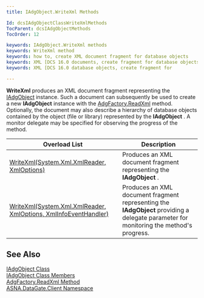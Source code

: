 ```yaml
---
title: IAdgObject.WriteXml Methods

Id: dcsIAdgObjectClassWriteXmlMethods
TocParent: dcsIAdgObjectMethods
TocOrder: 12

keywords: IAdgObject.WriteXml methods
keywords: WriteXml method
keywords: how to, create XML document fragment for database objects
keywords: XML [DCS 16.0 documents, create fragment for database objects
keywords: XML [DCS 16.0 database objects, create fragment for

---
```


**WriteXml** produces an XML document fragment representing the [IAdgObject](iadg-object-class.html) instance. Such a document can subsequently be used to create a new **IAdgObject** instance with the [AdgFactory.ReadXml](adg-factory-class-read-xml-methods.html) method. Optionally, the document may also describe a hierarchy of database objects contained by the object (file or library) represented by the **IAdgObject** . A monitor delegate may be specified for observing the progress of the method. 
<br />



| Overload List | Description |
| ---- | ---- |
| [WriteXml(System.Xml.XmlReader, XmlOptions)](dcsIAdgObjectClassWriteXmlMethod1.html) | Produces an XML document fragment representing the **IAdgObject** . |
| [ WriteXml(System.Xml.XmlReader, XmlOptions, XmlInfoEventHandler)](dcsIAdgObjectClassWriteXmlMethod2.html) | Produces an XML document fragment representing the **IAdgObject** providing a delegate parameter for monitoring the method's progress. |



## See Also


[IAdgObject Class](iadg-object-class.html)
      <br />
[IAdgObject Class Members](iadg-object-members.html)
      <br />
[AdgFactory.ReadXml Method](adg-factory-class-read-xml-methods.html)
      <br />
[ASNA.DataGate.Client Namespace](datagate-client-namespace.html)

